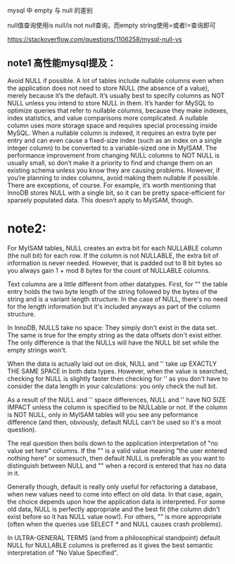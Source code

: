 
mysql 中 empty 与 null 的差别

null值查询使用is null/is not null查询，而empty string使用=或者!=查询即可

https://stackoverflow.com/questions/1106258/mysql-null-vs 


## note1  高性能mysql提及：
Avoid NULL if possible. A lot of tables include nullable columns even when the application does not need to 
store NULL (the absence of a value), merely because it’s the default. It’s usually best to specify columns 
as NOT NULL unless you intend to store NULL in them. It’s harder for MySQL to optimize queries that refer 
to nullable columns, because they make indexes, index statistics, and value comparisons more complicated. 
A nullable column uses more storage space and requires special processing inside MySQL. When a nullable 
column is indexed, it requires an extra byte per entry and can even cause a fixed-size index (such as 
an index on a single integer column) to be converted to a variable-sized one in MyISAM. The performance 
improvement from changing NULL columns to NOT NULL is usually small, so don’t make it a priority to find 
and change them on an existing schema unless you know they are causing problems. However, if you’re planning 
to index columns, avoid making them nullable if possible. There are exceptions, of course. For example, 
it’s worth mentioning that InnoDB stores NULL with a single bit, so it can be pretty space-efficient for 
sparsely populated data. This doesn’t apply to MyISAM, though.  


#  note2:  

For MyISAM tables, NULL creates an extra bit for each NULLABLE column (the null bit) for each row. If the 
column is not NULLABLE, the extra bit of information is never needed. However, that is padded out to 8 bit 
bytes so you always gain 1 + mod 8 bytes for the count of NULLABLE columns. 

Text columns are a little different from other datatypes. First, for "" the table entry holds the two byte 
length of the string followed by the bytes of the string and is a variant length structure. In the case of 
NULL, there's no need for the length information but it's included anyways as part of the column structure.

In InnoDB, NULLS take no space: They simply don't exist in the data set. The same is true for the empty string 
as the data offsets don't exist either. The only difference is that the NULLs will have the NULL bit set while 
the empty strings won't.  

When the data is actually laid out on disk, NULL and '' take up EXACTLY THE SAME SPACE in both data types. 
However, when the value is searched, checking for NULL is slightly faster then checking for '' as you don't have 
to consider the data length in your calculations: you only check the null bit.  

As a result of the NULL and '' space differences, NULL and '' have NO SIZE IMPACT unless the column is specified 
to be NULLable or not. If the column is NOT NULL, only in MyISAM tables will you see any peformance difference 
(and then, obviously, default NULL can't be used so it's a moot question).  

The real question then boils down to the application interpretation of "no value set here" columns. If the "" is 
a valid value meaning "the user entered nothing here" or somesuch, then default NULL is preferable as you want to 
distinguish between NULL and "" when a record is entered that has no data in it. 

Generally though, default is really only useful for refactoring a database, when new values need to come into effect 
on old data. In that case, again, the choice depends upon how the application data is interpreted. For some old data, 
NULL is perfectly appropriate and the best fit (the column didn't exist before so it has NULL value now!). For 
others, "" is more appropriate (often when the queries use SELECT * and NULL causes crash problems).  

In ULTRA-GENERAL TERMS (and from a philosophical standpoint) default NULL for NULLABLE columns is preferred as it 
gives the best semantic interpretation of "No Value Specified".


